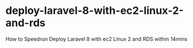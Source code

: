 # deploy-laravel-8-with-ec2-linux-2-and-rds
How to Speedrun Deploy  Laravel 8 with ec2 Linux 2 and RDS within 14mins
